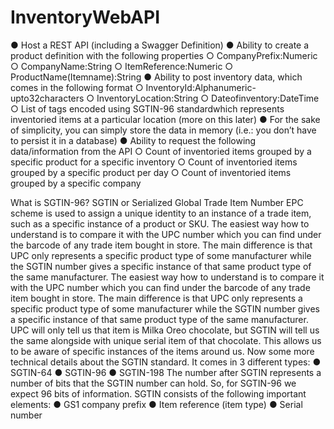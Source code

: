 # InventoryWebAPI


● Host a REST API (including a Swagger Definition)
● Ability to create a product definition with the following properties
          ○ CompanyPrefix:Numeric
          ○ CompanyName:String
          ○ ItemReference:Numeric
          ○ ProductName(Itemname):String
● Ability to post inventory data, which comes in the following format
          ○ InventoryId:Alphanumeric-upto32characters
          ○ InventoryLocation:String
          ○ Dateofinventory:DateTime
          ○ List of tags encoded using ​SGTIN-96 standard​ which
           represents inventoried items at a particular location (more
           on this later)
● For the sake of simplicity, you can simply store the data in memory (i.e.: you don’t have to persist it in a database)
● Ability to request the following data/information from the API
          ○ Count of inventoried items grouped by a specific product for a specific inventory
          ○ Count of inventoried items grouped by a specific product per day
          ○ Count of inventoried items grouped by a specific company


What is SGTIN-96?
SGTIN or Serialized Global Trade Item Number EPC scheme is used to assign a unique identity to an instance of a trade item, such as a specific instance of a product or SKU.
The easiest way how to understand is to compare it with the UPC number which you can find under the barcode of any trade item bought in store. The main difference is that UPC only represents a specific product type of some manufacturer while the SGTIN number gives a specific instance of that same product type of the same manufacturer.
The easiest way how to understand is to compare it with the UPC number which you can find under the barcode of any trade item bought in store. The main difference is that UPC only represents a specific product type of some manufacturer while the SGTIN number gives a specific instance of that same product type of the same manufacturer.
UPC will only tell us that item is Milka Oreo chocolate, but SGTIN will tell us the same alongside with unique serial item of that chocolate. This allows us to be aware of specific instances of the items around us.
Now some more technical details about the SGTIN standard. It comes in 3 different types:
● SGTIN-64 ● SGTIN-96 ● SGTIN-198
The number after SGTIN represents a number of bits that the SGTIN number can hold. So, for SGTIN-96 we expect 96 bits of information.
SGTIN consists of the following important elements:
● GS1 company prefix
● Item reference (item type)
● Serial number
